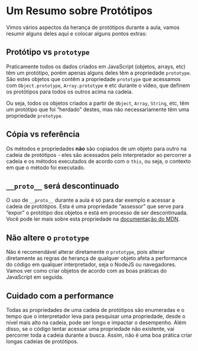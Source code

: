 # Um Resumo sobre Protótipos

Vimos vários aspectos da herança de protótipos durante a aula, vamos resumir alguns deles aqui e colocar alguns pontos extras:

## Protótipo vs `prototype`

Praticamente todos os dados criados em JavaScript (objetos, arrays, etc) têm um protótipo, porém apenas alguns deles têm a propriedade `prototype`. São estes objetos que contêm a propriedade `prototype` que acessamos com `Object.prototype`, `Array.prototype` e etc durante o vídeo, que definem os protótipos para todos os outros acima na cadeia.

Ou seja, todos os objetos criados a partir de `Object`, `Array`, `String`, etc, têm um protótipo que foi “herdado” destes, mas não necessariamente têm uma propriedade `prototype`.

## Cópia vs referência

Os métodos e propriedades **não** são copiados de um objeto para outro na cadeia de protótipos - eles são acessados pelo interpretador ao percorrer a cadeia e os métodos executados de acordo com o `this`, ou seja, o contexto em que o método foi executado.

## `__proto__` será descontinuado

O uso de `__proto__` durante a aula é só para dar exemplo e acessar a cadeia de protótipos. Esta é uma propriedade “assessor” que serve para “expor” o protótipo dos objetos e está em processo de ser descontinuada. Você pode ler mais sobre esta propriedade na [documentação do MDN](https://developer.mozilla.org/pt-BR/docs/Web/JavaScript/Reference/Global_Objects/Object/proto).

## Não altere o `prototype`

Não é recomendável alterar diretamente o `prototype`, pois alterar diretamente as regras de herança de qualquer objeto afeta a performance do código em qualquer interpretador, seja o NodeJS ou navegadores. Vamos ver como criar objetos de acordo com as boas práticas do JavaScript em seguida.

## Cuidado com a performance

Todas as propriedades de uma cadeia de protótipos são enumeradas e o tempo que o interpretador leva para pesquisar uma propriedade, desde o nível mais alto na cadeia, pode ser longo e impactar o desempenho. Além disso, se o código tentar acessar uma propriedade não existente, vai percorrer toda a cadeia durante a busca. Assim, não é uma boa prática criar longas cadeias de protótipos.